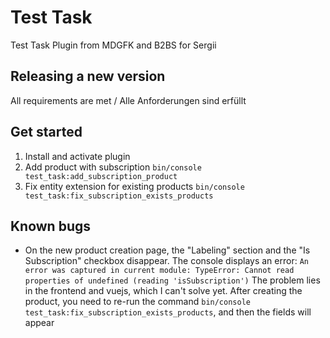# Test Task

Test Task Plugin from MDGFK and B2BS for Sergii

## Releasing a new version
All requirements are met / Alle Anforderungen sind erfüllt


## Get started
1. Install and activate plugin
2. Add product with subscription ```bin/console test_task:add_subscription_product```
3. Fix entity extension for existing products ```bin/console test_task:fix_subscription_exists_products```


## Known bugs
- On the new product creation page, the "Labeling" section and the "Is Subscription" checkbox disappear. The console displays an error: ```An error was captured in current module: TypeError: Cannot read properties of undefined (reading 'isSubscription')``` The problem lies in the frontend and vuejs, which I can't solve yet. After creating the product, you need to re-run the command ```bin/console test_task:fix_subscription_exists_products```, and then the fields will appear

